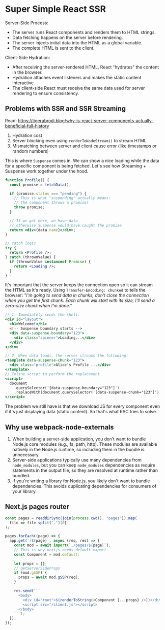 # Super Simple React SSR

Server-Side Process:
- The server runs React components and renders them to HTML strings.
- Data fetching happens on the server before rendering.
- The server injects initial data into the HTML as a global variable.
- The complete HTML is sent to the client.

Client-Side Hydration:
- After receiving the server-rendered HTML, React "hydrates" the content in the browser.
- Hydration attaches event listeners and makes the static content interactive.
- The client-side React must receive the same data used for server rendering to ensure consistency.

## Problems with SSR and SSR Streaming
Read: https://tigerabrodi.blog/why-is-react-server-components-actually-beneficial-full-history

1. Hydration cost
2. Server blocking even using `renderToNodeStream()` to stream HTML
3. Mismatching between server and client cause error (like timestamps or random numbers)

This is where `Suspense` comes in. We can show a nice loading while the data for a specific component is being fetched. Let's see how Streaming + Suspense work together under the hood.

```jsx
function Profile() {
  const promise = fetchData();

  if (promise.status === "pending") {
    // This is what "suspending" actually means:
    // The component throws a promise!
    throw promise;
  }

  // If we get here, we have data
  // otherwise Suspense would have caught the promise
  return <div>{data.name}</div>;
}

// catch logic
try {
  return <Profile />;
} catch (thrownValue) {
  if (thrownValue instanceof Promise) {
    return <Loading />;
  }
}
```

It's important that the server keeps the connection open so it can stream the HTML as it's ready. Using `Transfer-Encoding: chunked` to tells the browser: *"I'm going to send data in chunks, don't close the connection when you get the first chunk. Each chunk will start with its size, I'll send a zero-size chunk when I'm done."*

```jsx
// 1. Immediately sends the shell:
<div id="layout">
  <h1>Welcome!</h1>
  <!-- Suspense boundary starts -->
  <div data-suspense-boundary="123">
    <div class="spinner">Loading...</div>
  </div>
</div>

// 2. When data loads, the server streams the following:
<template data-suspense-chunk="123">
  <div class="profile">Alice's Profile ...</div>
</template>
// Inline script to perform the replacement 
<script>
  document
    .querySelector('[data-suspense-boundary="123"]')
    .replaceWith(document.querySelector('[data-suspense-chunk="123"]').content);
</script>
```

The problem we still have is that we download JS for every component even if it's just displaying data (static content). So that's what RSC tries to solve.

## Why use webpack-node-externals
1. When building a server-side application, you don't want to bundle Node.js core modules (e.g., fs, path, http). These modules are available natively in the Node.js runtime, so including them in the bundle is unnecessary.
2. Server-side applications typically use many dependencies from `node_modules`, but you can keep `node_modules` dependencies as require statements in the output file, so they are resolved at runtime rather than bundled.
3. If you're writing a library for Node.js, you likely don't want to bundle dependencies. This avoids duplicating dependencies for consumers of your library.

## Next.js pages router

```js
const pages = readdirSync(join(process.cwd(), "pages")).map(
  file => file.split(".")[0]
);

pages.forEach((page) => {
  app.get(`/${page}`, async (req, res) => {
    const mod = await import(`./pages/${page}`);
    // This is why nextjs needs default export
    const Component = mod.default;
     
    let props = {};
    // getServerSideProps
    if (mod.gSSP) {
      props = await mod.gSSP(req);
    }

    res.send(```
      <body>
        <div id="root">${renderToString(<Component {...props} />)}</div>
        <script src="/client.js"></script>
      </body>
    ```);
  });
});
```

